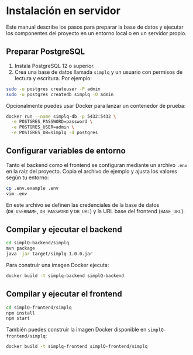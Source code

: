# Instalación en servidor

Este manual describe los pasos para preparar la base de datos y ejecutar los componentes del proyecto en un entorno local o en un servidor propio.

## Preparar PostgreSQL

1. Instala PostgreSQL 12 o superior.
2. Crea una base de datos llamada `simplq` y un usuario con permisos de lectura y escritura. Por ejemplo:

```bash
sudo -u postgres createuser -P admin
sudo -u postgres createdb simplq -O admin
```

Opcionalmente puedes usar Docker para lanzar un contenedor de prueba:

```bash
docker run --name simplq-db -p 5432:5432 \
  -e POSTGRES_PASSWORD=password \
  -e POSTGRES_USER=admin \
  -e POSTGRES_DB=simplq -d postgres
```

## Configurar variables de entorno

Tanto el backend como el frontend se configuran mediante un archivo `.env` en la raíz del proyecto. Copia el archivo de ejemplo y ajusta los valores según tu entorno:

```bash
cp .env.example .env
vim .env
```

En este archivo se definen las credenciales de la base de datos (`DB_USERNAME`, `DB_PASSWORD` y `DB_URL`) y la URL base del frontend (`BASE_URL`).

## Compilar y ejecutar el backend

```bash
cd simplQ-backend/simplq
mvn package
java -jar target/simplq-1.0.0.jar
```

Para construir una imagen Docker ejecuta:

```bash
docker build -t simplq-backend simplQ-backend
```

## Compilar y ejecutar el frontend

```bash
cd simplQ-frontend/simplq
npm install
npm start
```

También puedes construir la imagen Docker disponible en `simplQ-frontend/simplq`:

```bash
docker build -t simplq-frontend simplQ-frontend/simplq
```
